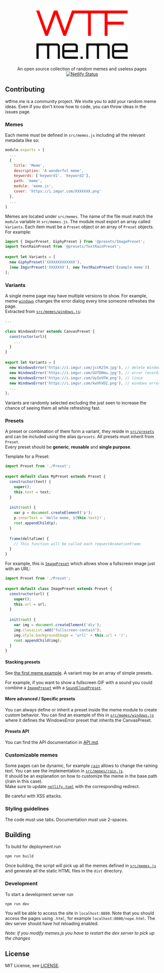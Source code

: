<p align="center">
	<a href="https://wtfme.me"><img alt="wtfme.me logo" src="https://raw.githubusercontent.com/mlomb/wtfme.me/master/public/logo-black.png"></a><br>
	An open source collection of random memes and useless pages<br>
	<a href="https://app.netlify.com/sites/wtfmeme/deploys"><img src="https://api.netlify.com/api/v1/badges/267515db-4262-42d2-ab48-2d0b785379d5/deploy-status" alt="Netlify Status"></a>
</p>

## Contributing
wtfme.me is a community project. We invite you to add your random meme ideas. Even if you don't know how to code, you can throw ideas in the issues page.

### Memes
Each meme must be defined in `src/memes.js` including all the relevant metadata like so:
```js
module.exports = [
  ...
  {
    title: 'Meme',
    description: 'A wonderful meme',
    keywords: ['keyword1', 'keyword2'],
    path: 'meme',
    module: 'meme.js',
    cover: 'https://i.imgur.com/XXXXXXX.png'
  },
  ...
]
```
Memes are located under `src/memes`. The name of the file must match the `module` variable in `src/memes.js`.
The module must export an array called `Variants`. Each item must be a `Preset` object or an array of `Preset` objects.  
For example:
```js
import { ImgurPreset, GiphyPreset } from '@presets/ImagePreset';
import TextRainPreset from '@presets/TextRainPreset';

export let Variants = [
  new GiphyPreset('XXXXXXXXXXXXX'),
  [new ImgurPreset('XXXXXXX'), new TextRainPreset('Example meme')]
];
```

### Variants
A single meme page may have multiple versions to show. For example, meme [`windows`](https://wtfme.me/windows) changes the error dialog every time someone refreshes the page.  
Extracted from [`src/memes/windows.js`](src/memes/windows.js):
```js
...

class WindowsError extends CanvasPreset {
  constructor(url){
    ...
  }
}

export let Variants = [
  new WindowsError('https://i.imgur.com/jccR2lH.jpg'), // delete Windows
  new WindowsError('https://i.imgur.com/GUfDHmu.jpg'), // error recording error code
  new WindowsError('https://i.imgur.com/UyIeVFW.png'), // linux
  new WindowsError('https://i.imgur.com/kwVhVDZ.png'), // windows error recording has stopped working
  ...
];
```
Variants are randomly selected excluding the just seen to increase the chance of seeing them all while refreshing fast.

### Presets
A preset or combination of them form a variant, they reside in [`src/presets`](src/presets) and can be included using the alias `@presets`. All presets must inherit from `Preset`.  
Every preset should be **generic**, **reusable** and **single purpose**.

Template for a Preset:
```js
import Preset from './Preset';

export default class MyPreset extends Preset {
  constructor(text) {
    super();
    this.text = text;
  }

  init(root) {
    var p = document.createElement('p');
    p.innerText = `Hello meme, ${this.text}!`;
    root.appendChild(p);
  }

  frame(deltaTime) {
    // This function will be called each requestAnimationFrame
  }
}
```
For example, this is [`ImagePreset`](/src/presets/ImagePreset.js) which allows show a fullscreen image just with an URL:
```js
import Preset from './Preset';

export default class ImagePreset extends Preset {
  constructor(url) {
    super();
    this.url = url;
  }

  init(root) {
    var img = document.createElement('div');
    img.classList.add("fullscreen-contain");
    img.style.backgroundImage = 'url(' + this.url + ')';
    root.appendChild(img);
  }
}
```
#### Stacking presets
See [the first meme example](#Memes). A variant may be an array of simple presets.

For example, if you want to show a fullscreen GIF with a sound you could combine a [`ImagePreset`](API.md#imagepreset) with a [`SoundCloudPreset`](API.md#soundcloudpreset).

#### More advanced / Specific presets
You can always define or inherit a preset inside the meme module to create custom behavior. You can find an example of this in [`src/memes/windows.js`](src/memes/windows.js) where it defines the WindowsError preset that inherits the CanvasPreset.

#### Presets API
You can find the API documentation in [API.md](API.md).

### Customizable memes
Some pages can be dynamic, for example [`rain`](https://wtfme.me/rain/Hello%20World) allows to change the raining text. You can see the implementation in [`src/memes/rain.js`](src/memes/rain.js).  
It should be an explanation on how to customize the meme in the base path (/rain in this case).  
Make sure to update [`netlify.toml`](netlify.toml) with the corresponding redirect.  

Be careful with XSS attacks.

### Styling guidelines
The code must use tabs. Documentation must use 2-spaces.

## Building
To build for deployment run
```sh
npm run build
```
Once building, the script will pick up all the memes defined in [`src/memes.js`](src/memes.js) and generate all the static HTML files in the `dist` directory.

### Development
To start a development server run
```sh
npm run dev
```
You will be able to access the site in `localhost:8080`. Note that you should access the pages using `.html`, for example `localhost:8080/nope.html`. The dev server should have hot reloading enabled.

*Note: if you modify memes.js you have to restart the dev server to pick up the changes*

## License

MIT License, see [LICENSE](LICENSE).

